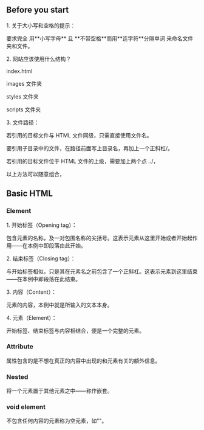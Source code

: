 <section>
<h1>Before you start</h1>
<p>1. 关于大小写和空格的提示：</p>
<p>   要求完全 用**小写字母** 且 **不带空格**而用**连字符**分隔单词 来命名文件夹和文件。</p>
<p>2. 网站应该使用什么结构？</p>
<p>   index.html</p>
<p>   images 文件夹</p>
<p>   styles 文件夹</p>
<p>   scripts 文件夹</p>
<p>3. 文件路径：</p>
<p>   若引用的目标文件与 HTML 文件同级，只需直接使用文件名。</p>
<p>   要引用子目录中的文件，在路径前面写上目录名，再加上一个正斜杠/。</p>
<p>   若引用的目标文件位于 HTML 文件的上级，需要加上两个点 ../，</p>
<p>   以上方法可以随意组合，
</section>
<section>
<h1>Basic HTML</h1>
<h3>Element</h3>
<p>1. 开始标签（Opening tag）：</p>
<p>  包含元素的名称，及一对包围名称的尖括号。这表示元素从这里开始或者开始起作用——在本例中即段落由此开始。</p>
<p>2. 结束标签（Closing tag）：</p>
<p>  与开始标签相似，只是其在元素名之前包含了一个正斜杠。这表示元素到这里结束——在本例中即段落在此结束。</p>
<p>3. 内容（Content）：</p>
<p>  元素的内容，本例中就是所输入的文本本身。</p>
<p>4. 元素（Element）：</p>
<p>  开始标签、结束标签与内容相结合，便是一个完整的元素。</p>

<h3>Attribute</h3>
<p>属性包含的是不想在真正的内容中出现的和元素有关的额外信息。</p>
<h3>Nested</h3>
<p>将一个元素置于其他元素之中——称作嵌套。</p>
<h3>void element</h3>
<p>不包含任何内容的元素称为空元素，如"<img/>"。</p>
</section>
